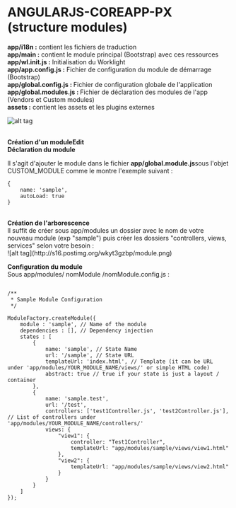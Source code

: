 # ANGULARJS-COREAPP-PX (structure modules)

<strong>app/i18n :</strong> contient les fichiers de traduction <br />
<strong>app/main :</strong> contient le module principal (Bootstrap) avec ces ressources <br />
<strong>app/wl.init.js :</strong> Initialisation du Worklight <br />
<strong>app/app.config.js :</strong> Fichier de configuration du module de démarrage (Bootstrap) <br />
<strong>app/global.config.js : </strong>Fichier de configuration globale de l'application <br />
<strong>app/global.modules.js : </strong>Fichier de déclaration des modules de l'app (Vendors et Custom modules) <br />
<strong>assets :</strong> contient les assets et les plugins externes <br />

![alt tag](http://s22.postimg.org/8hgtavgy9/structure.png) <br><br>

<strong>Création d'un moduleEdit</strong><br>
<strong>Déclaration du module</strong><br>

Il s'agit d'ajouter le module dans le fichier <strong>app/global.module.js</strong>sous l'objet CUSTOM_MODULE comme le montre l'exemple suivant : <br>

    {
        name: 'sample',
        autoLoad: true
    }

<br>
<strong>Création de l'arborescence</strong> <br>
Il suffit de créer sous app/modules un dossier avec le nom de votre nouveau module (exp "sample") puis créer les dossiers "controllers, views, services" selon votre besoin :<br>
![alt tag](http://s16.postimg.org/wkyt3gzbp/module.png) <br>

<strong>Configuration du module</strong><br>
Sous app/modules/ nomModule /nomModule.config.js : <br>
```

/**
 * Sample Module Configuration
 */

ModuleFactory.createModule({
    module : 'sample', // Name of the module
    dependencies : [], // Dependency injection
    states : [
        {
            name: 'sample', // State Name
            url: '/sample', // State URL
            templateUrl: 'index.html', // Template (it can be URL under 'app/modules/YOUR_MODULE_NAME/views/' or simple HTML code)
            abstract: true // true if your state is just a layout / container
        },
        {
            name: 'sample.test',
            url: '/test',
            controllers: ['test1Controller.js', 'test2Controller.js'], // List of controllers under 'app/modules/YOUR_MODULE_NAME/controllers/'
            views: {
                "view1": {
                    controller: "Test1Controller",
                    templateUrl: "app/modules/sample/views/view1.html" 
                },
                "view2": {
                    templateUrl: "app/modules/sample/views/view2.html" 
                }
            }
        }
    ]
});

```
